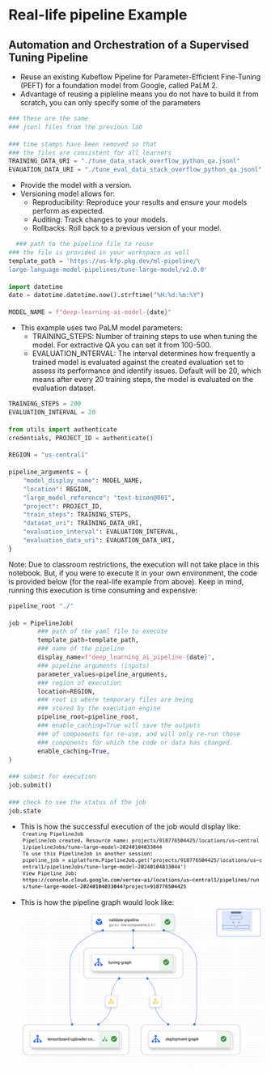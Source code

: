 # Real-life pipeline Example
## Automation and Orchestration of a Supervised Tuning Pipeline
- Reuse an existing Kubeflow Pipeline for Parameter-Efficient Fine-Tuning (PEFT) for a foundation model from Google, called PaLM 2.
- Advantage of reusing a pipleline means you do not have to build it from scratch, you can only specify some of the parameters

```python
### these are the same 
### jsonl files from the previous lab

### time stamps have been removed so that 
### the files are consistent for all learners
TRAINING_DATA_URI = "./tune_data_stack_overflow_python_qa.jsonl" 
EVAUATION_DATA_URI = "./tune_eval_data_stack_overflow_python_qa.jsonl"  
```
- Provide the model with a version.
- Versioning model allows for:
  - Reproducibility: Reproduce your results and ensure your models perform as expected.
  - Auditing: Track changes to your models.
  - Rollbacks: Roll back to a previous version of your model.
```python
  ### path to the pipeline file to reuse
### the file is provided in your workspace as well
template_path = 'https://us-kfp.pkg.dev/ml-pipeline/\
large-language-model-pipelines/tune-large-model/v2.0.0'

import datetime
date = datetime.datetime.now().strftime("%H:%d:%m:%Y")

MODEL_NAME = f"deep-learning-ai-model-{date}"
```

- This example uses two PaLM model parameters:
  - TRAINING_STEPS: Number of training steps to use when tuning the model. For extractive QA you can set it from 100-500.
  - EVALUATION_INTERVAL: The interval determines how frequently a trained model is evaluated against the created evaluation set to assess its performance and identify issues. Default will be 20, which means after every 20 training steps, the model is evaluated on the evaluation dataset.
  
```python
TRAINING_STEPS = 200
EVALUATION_INTERVAL = 20

from utils import authenticate
credentials, PROJECT_ID = authenticate()

REGION = "us-central1"

pipeline_arguments = {
    "model_display_name": MODEL_NAME,
    "location": REGION,
    "large_model_reference": "text-bison@001",
    "project": PROJECT_ID,
    "train_steps": TRAINING_STEPS,
    "dataset_uri": TRAINING_DATA_URI,
    "evaluation_interval": EVALUATION_INTERVAL,
    "evaluation_data_uri": EVAUATION_DATA_URI,
}
```

Note: Due to classroom restrictions, the execution will not take place in this notebook. But, if you were to execute it in your own environment, the code is provided below (for the real-life example from above). Keep in mind, running this execution is time consuming and expensive:

```python
pipeline_root "./"

job = PipelineJob(
        ### path of the yaml file to execute
        template_path=template_path,
        ### name of the pipeline
        display_name=f"deep_learning_ai_pipeline-{date}",
        ### pipeline arguments (inputs)
        parameter_values=pipeline_arguments,
        ### region of execution
        location=REGION,
        ### root is where temporary files are being 
        ### stored by the execution engine
        pipeline_root=pipeline_root,
        ### enable_caching=True will save the outputs 
        ### of components for re-use, and will only re-run those
        ### components for which the code or data has changed.
        enable_caching=True,
)

### submit for execution
job.submit()

### check to see the status of the job
job.state
```

- This is how the successful execution of the job would display like:
![image1](/src/assets/img/pipeline-result.png)

- This is how the pipeline graph would look like:
![image1](/src/assets/img/pipelines-image.png)
